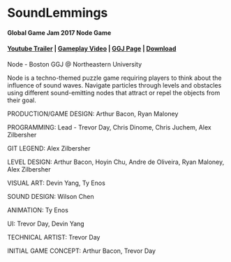 # SoundLemmings
#### Global Game Jam 2017 Node Game
#### [Youtube Trailer](https://www.youtube.com/watch?v=nIYjzsYEZ3E&feature=youtu.be) | [Gameplay Video](https://www.youtube.com/watch?v=lyrCmenTGFo) | [GGJ Page](http://globalgamejam.org/2017/games/node) | [Download](http://ggj.s3.amazonaws.com/games/2017/01/22/1541/node.zip)

Node - Boston GGJ @ Northeastern University 

Node is a techno-themed puzzle game requiring players to think about the influence of sound waves. Navigate particles through levels and obstacles using different sound-emitting nodes that attract or repel the objects from their goal.

PRODUCTION/GAME DESIGN:
Arthur Bacon,
Ryan Maloney

PROGRAMMING:
Lead - Trevor Day,
Chris Dinome,
Chris Juchem,
Alex Zilbersher

GIT LEGEND:
Alex Zilbersher

LEVEL DESIGN:
Arthur Bacon,
Hoyin Chu,
Andre de Oliveira,
Ryan Maloney,
Alex Zilbersher

VISUAL ART:
Devin Yang,
Ty Enos

SOUND DESIGN:
Wilson Chen

ANIMATION:
Ty Enos

UI:
Trevor Day,
Devin Yang

TECHNICAL ARTIST:
Trevor Day

INITIAL GAME CONCEPT:
Arthur Bacon,
Trevor Day
